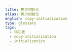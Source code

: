```yaml
---
title: 拷贝初始化
alias: 拷贝初始化
english: copy-initialization
type: glossary
tags:
  - 词汇表
  - copy-initialization
  - initialization
---
```

